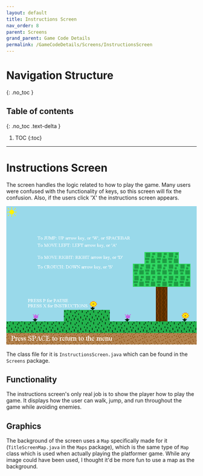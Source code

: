 ```yaml
---
layout: default
title: Instructions Screen
nav_order: 8
parent: Screens
grand_parent: Game Code Details
permalink: /GameCodeDetails/Screens/InstructionsScreen
---
```


# Navigation Structure
{: .no_toc }

## Table of contents
{: .no_toc .text-delta }

1. TOC
{:toc}

---

# Instructions Screen

The screen handles the logic related to how to play the game. Many users were confused with the functionality
of keys, so this screen will fix the confusion. Also, if the users click 'X' the instructions screen appears.

![instructions-screen.PNG](../../../assets/images/instructions-screen.PNG)

The class file for it is `InstructionsScreen.java` which can be found in the `Screens` package.

## Functionality

The instructions screen's only real job is to show the player how to play the game. It displays how the user
can walk, jump, and run throughout the game while avoiding enemies.

## Graphics

The background of the screen uses a `Map` specifically made for it (`TitleScreenMap.java` in the `Maps` package), which is the same type of `Map` class which
is used when actually playing the platformer game. While any image could have been used, I thought it'd be more fun to use a map as the background.

